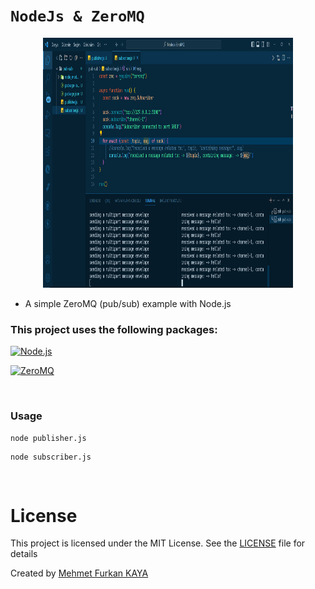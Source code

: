# `NodeJs & ZeroMQ`

<div align="center">
    <img src="./images/images-1.png" alt="ZeroMQ" width="400" height="400">
</div>

- A simple ZeroMQ (pub/sub) example with Node.js

### This project uses the following packages:

[![Node.js](https://img.shields.io/badge/node.js-20.9-000?style=for-the-badge&logo=node.js&logoColor=white&color=339933)](https://nodejs.org/)

[![ZeroMQ](https://img.shields.io/badge/ZeroMQ-6.0-000?style=for-the-badge&logo=ZeroMQ&logoColor=white&color=DF0000)](https://zeromq.org/)

<br>

### Usage

```bsh
node publisher.js
```

```bsh
node subscriber.js
```

<br>

# License

This project is licensed under the MIT License. See the [LICENSE](LICENSE) file for details

Created by [Mehmet Furkan KAYA](https://www.linkedin.com/in/mehmet-furkan-kaya/)
